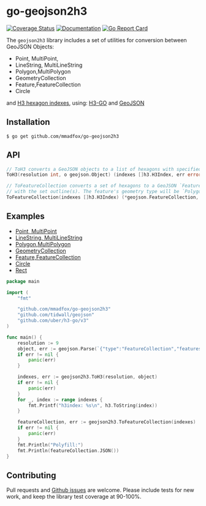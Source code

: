 # go-geojson2h3

[![Coverage Status](https://coveralls.io/repos/github/mmadfox/go-geojson2h3/badge.svg?branch=main&n=1)](https://coveralls.io/github/mmadfox/go-geojson2h3?branch=main&n=1)
[![Documentation](https://godoc.org/github.com/mmadfox/go-geojson2h3?status.svg)](https://pkg.go.dev/github.com/mmadfox/go-geojson2h3)
[![Go Report Card](https://goreportcard.com/badge/github.com/mmadfox/go-geojson2h3)](https://goreportcard.com/report/github.com/mmadfox/go-geojson2h3)

The `geojson2h3` library includes a set of utilities for conversion between GeoJSON Objects: 
* Point, MultiPoint,
* LineString, MultiLineString
* Polygon,MultiPolygon
* GeometryCollection
* Feature,FeatureCollection
* Circle

and [H3 hexagon indexes](https://h3geo.org), 
using:
    [H3-GO](https://github.com/uber/h3-go) and
    [GeoJSON](https://github.com/tidwall/geojson)

## Installation
```shell
$ go get github.com/mmadfox/go-geojson2h3
```

## API
```go
// ToH3 converts a GeoJSON objects to a list of hexagons with specified resolution.
ToH3(resolution int, o geojson.Object) (indexes []h3.H3Index, err error)

// ToFeatureCollection converts a set of hexagons to a GeoJSON `FeatureCollection`
// with the set outline(s). The feature's geometry type will be `Polygon`.
ToFeatureCollection(indexes []h3.H3Index) (*geojson.FeatureCollection, error)
```

## Examples

* [Point, MultiPoint](examples/point.go)
* [LineString, MultiLineString](examples/line.go)
* [Polygon,MultiPolygon](examples/polygon.go)
* [GeometryCollection](examples/collection.go)
* [Feature,FeatureCollection](examples/feature.go)
* [Circle](examples/circle.go)
* [Rect](examples/rect.go)

```go
package main

import (
	"fmt"

	"github.com/mmadfox/go-geojson2h3"
	"github.com/tidwall/geojson"
	"github.com/uber/h3-go/v3"
)

func main() {
	resolution := 9
	object, err := geojson.Parse(`{"type":"FeatureCollection","features":[{"type":"Feature","properties":{"shape":"Polygon","name":"Unnamed Layer","category":"default"},"geometry":{"type":"Polygon","coordinates":[[[-73.901303,40.756892],[-73.893924,40.743755],[-73.871476,40.756278],[-73.863378,40.764175],[-73.871444,40.768467],[-73.879852,40.760014],[-73.885515,40.764045],[-73.891522,40.761054],[-73.901303,40.756892]]]},"id":"a6ca1b7e-9ddf-4425-ad07-8a895f7d6ccf"}]}`, nil)
	if err != nil {
		panic(err)
	}

	indexes, err := geojson2h3.ToH3(resolution, object)
	if err != nil {
		panic(err)
	}
	for _, index := range indexes {
		fmt.Printf("h3index: %s\n", h3.ToString(index))
	}

	featureCollection, err := geojson2h3.ToFeatureCollection(indexes)
	if err != nil {
		panic(err)
	}
	fmt.Println("Polyfill:")
	fmt.Println(featureCollection.JSON())
}
```

## Contributing
Pull requests and [Github issues](https://github.com/mmadfox/go-geojson2h3/issues) are welcome. Please include tests for new work, and keep the library test coverage at 90-100%. 

